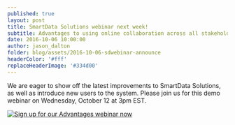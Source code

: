 ```yaml
---
published: true
layout: post
title: SmartData Solutions webinar next week!
subtitle: Advantages to using online collaboration across all stakeholders in environmental site characterization
date: 2016-10-06 10:00:00
author: jason_dalton
folder: blog/assets/2016-10-06-sdwebinar-announce
headerColor: '#fff'
replaceHeaderImage: '#334d00'
---
```


We are eager to show off the latest improvements to SmartData Solutions, as well as introduce new users to the system.  Please join us for this demo webinar on Wednesday, October 12 at 3pm EST.
 
<!--HubSpot Call-to-Action Code -->
<span class="hs-cta-wrapper" id="hs-cta-wrapper-8afd1660-0861-428e-b713-633d770976d2">
    <span class="hs-cta-node hs-cta-8afd1660-0861-428e-b713-633d770976d2" id="hs-cta-8afd1660-0861-428e-b713-633d770976d2">
        <!--[if lte IE 8]><div id="hs-cta-ie-element"></div><![endif]-->
        <a href="http://cta-redirect.hubspot.com/cta/redirect/1981947/8afd1660-0861-428e-b713-633d770976d2"  target="_blank" ><img class="hs-cta-img" id="hs-cta-img-8afd1660-0861-428e-b713-633d770976d2" style="border-width:0px;" src="https://no-cache.hubspot.com/cta/default/1981947/8afd1660-0861-428e-b713-633d770976d2.png"  alt="Sign up for our Advantages webinar now"/></a>
    </span>
    <script charset="utf-8" src="https://js.hscta.net/cta/current.js"></script>
    <script type="text/javascript">
        hbspt.cta.load(1981947, '8afd1660-0861-428e-b713-633d770976d2', {});
    </script>
</span>
<!-- end HubSpot Call-to-Action Code -->
